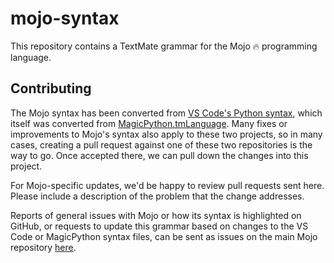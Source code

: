 # mojo-syntax

This repository contains a TextMate grammar for the Mojo 🔥 programming
language.

## Contributing

The Mojo syntax has been converted from [VS Code's Python syntax][1], which
itself was converted from [MagicPython.tmLanguage][2]. Many fixes or
improvements to Mojo's syntax also apply to these two projects, so in many
cases, creating a pull request against one of these two repositories is the way
to go. Once accepted there, we can pull down the changes into this project.

For Mojo-specific updates, we'd be happy to review pull requests sent here.
Please include a description of the problem that the change addresses.

Reports of general issues with Mojo or how its syntax is highlighted on GitHub,
or requests to update this grammar based on changes to the VS Code or
MagicPython syntax files, can be sent as issues on the main Mojo repository
[here][3].

[1]: https://github.com/microsoft/vscode/blob/c4cfd83472c59f183d79cb9526c42105880bf8ab/extensions/python/syntaxes/MagicPython.tmLanguage.json
[2]: https://github.com/MagicStack/MagicPython/blob/7d0f2b22a5ad8fccbd7341bc7b7a715169283044/grammars/MagicPython.tmLanguage
[3]: https://github.com/modularml/mojo
